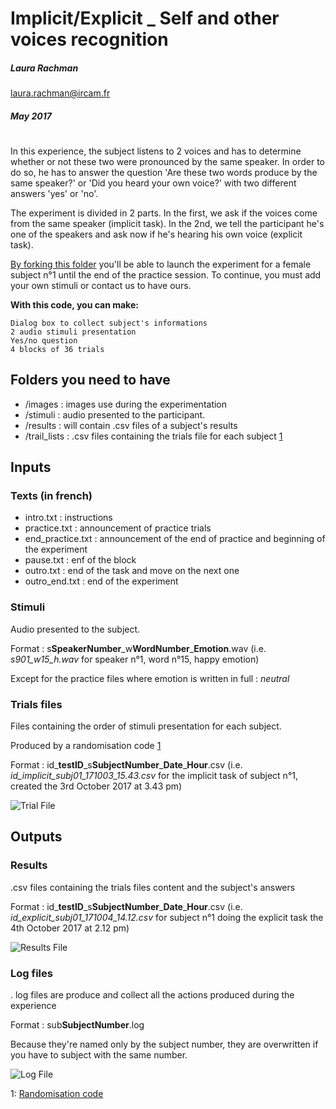 # Implicit/Explicit _ Self and other voices recognition
##### Laura Rachman 
laura.rachman@ircam.fr
##### May 2017

# 

In this experience, the subject listens to 2 voices and has to determine whether or not these two were pronounced by the same speaker. In order to do so, he has to answer the question 'Are these two words produce by the same speaker?' or 'Did you heard your own voice?' with two different answers 'yes' or 'no'.

The experiment is divided in 2 parts. In the first, we ask if the voices come from the same speaker (implicit task). In the 2nd, we tell the participant he's one of the speakers and ask now if he's hearing his own voice (explicit task).


[By forking this folder](https://github.com/creamlab/...) you'll be able to launch the experiment for a female subject n°1 until the end of the practice session. To continue, you must add your own stimuli or contact us to have ours.

**With this code, you can make:**

	Dialog box to collect subject's informations
	2 audio stimuli presentation
	Yes/no question
	4 blocks of 36 trials

## Folders you need to have

- /images : images use during the experimentation
- /stimuli : audio presented to the participant. 
- /results : will contain .csv files of a subject's results
- /trail\_lists : .csv files containing the trials file for each subject [1](https://github.com/creamlab/...)

## Inputs

### Texts (in french)
- intro.txt : instructions
- practice.txt : announcement of practice trials
- end_practice.txt : announcement of the end of practice and beginning of the experiment
- pause.txt : enf of the block
- outro.txt : end of the task and move on the next one
- outro_end.txt : end of the experiment



### Stimuli
Audio presented to the subject.

Format : s**SpeakerNumber**\_w**WordNumber**\_**Emotion**.wav (i.e. *s901\_w15\_h.wav* for speaker n°1, word n°15, happy emotion) 

Except for the practice files where emotion is written in full : *neutral*

### Trials files
Files containing the order of stimuli presentation for each subject.

Produced by a randomisation code [1](https://github.com/creamlab/...)

Format : id\_**testID**\_s**SubjectNumber**\_**Date**\_**Hour**.csv (i.e. *id\_implicit\_subj01\_171003\_15.43.csv* for the implicit task of subject n°1, created the 3rd October 2017 at 3.43 pm)

![Trial File](https://github.com/creamlab/...TrialFile.png)

## Outputs

### Results
.csv files containing the trials files content and the subject's answers

Format : id\_**testID**\_s**SubjectNumber**\_**Date**\_**Hour**.csv (i.e. *id\_explicit\_subj01\_171004\_14.12.csv* for subject n°1 doing the explicit task the 4th October 2017 at 2.12 pm)

![Results File](https://github.com/creamlab/...Results.png)
### Log files
. log files are produce and collect all the actions produced during the experience

Format : sub**SubjectNumber**.log

Because they're named only by the subject number, they are overwritten if you have to subject with the same number.

![Log File](https://github.com/creamlab/...Log.png)

1: [Randomisation code](https://github.com/creamlab/...)


